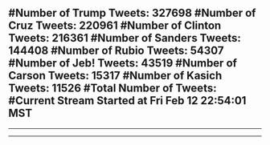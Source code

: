 #Number of Trump Tweets: 327698
#Number of Cruz Tweets: 220961
#Number of Clinton Tweets: 216361
#Number of Sanders Tweets: 144408
#Number of Rubio Tweets: 54307
#Number of Jeb! Tweets: 43519
#Number of Carson Tweets: 15317
#Number of Kasich Tweets: 11526
#Total Number of Tweets:  
#Current Stream Started at Fri Feb 12 22:54:01 MST
---
---
---
